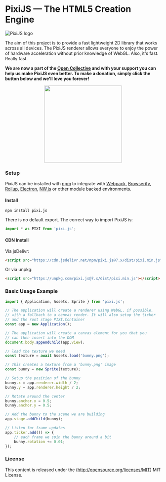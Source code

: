 PixiJS — The HTML5 Creation Engine
=============

![PixiJS logo](https://files.pixijs.download/branding/pixijs-banner.png)

The aim of this project is to provide a fast lightweight 2D library that works
across all devices. The PixiJS renderer allows everyone to enjoy the power of
hardware acceleration without prior knowledge of WebGL. Also, it's fast. Really fast.

**We are now a part of the [Open Collective](https://opencollective.com/pixijs) and with your support you can help us make PixiJS even better. To make a donation, simply click the button below and we'll love you forever!**

<div align="center">
  <a href="https://opencollective.com/pixijs/donate" target="_blank">
    <img src="https://opencollective.com/pixijs/donate/button@2x.png?color=blue" width=250 />
  </a>
</div>

### Setup

PixiJS can be installed with [npm](https://docs.npmjs.com/getting-started/what-is-npm) to integrate with [Webpack](https://webpack.js.org/), [Browserify](http://browserify.org/), [Rollup](https://rollupjs.org/), [Electron](https://electron.atom.io/), [NW.js](https://nwjs.io/) or other module backed environments.

#### Install

```
npm install pixi.js
```

There is no default export. The correct way to import PixiJS is:

```js
import * as PIXI from 'pixi.js';
```

#### CDN Install

Via jsDelivr:

```html
<script src="https://cdn.jsdelivr.net/npm/pixi.js@7.x/dist/pixi.min.js"></script>
```

Or via unpkg:

```html
<script src="https://unpkg.com/pixi.js@7.x/dist/pixi.min.js"></script>
```

### Basic Usage Example

```js
import { Application, Assets, Sprite } from 'pixi.js';

// The application will create a renderer using WebGL, if possible,
// with a fallback to a canvas render. It will also setup the ticker
// and the root stage PIXI.Container
const app = new Application();

// The application will create a canvas element for you that you
// can then insert into the DOM
document.body.appendChild(app.view);

// load the texture we need
const texture = await Assets.load('bunny.png');

// This creates a texture from a 'bunny.png' image
const bunny = new Sprite(texture);

// Setup the position of the bunny
bunny.x = app.renderer.width / 2;
bunny.y = app.renderer.height / 2;

// Rotate around the center
bunny.anchor.x = 0.5;
bunny.anchor.y = 0.5;

// Add the bunny to the scene we are building
app.stage.addChild(bunny);

// Listen for frame updates
app.ticker.add(() => {
    // each frame we spin the bunny around a bit
    bunny.rotation += 0.01;
});
```

### License

This content is released under the (http://opensource.org/licenses/MIT) MIT License.
